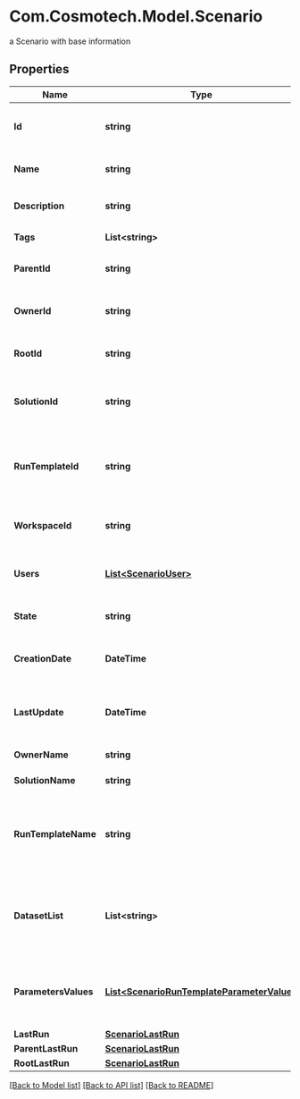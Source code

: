 # Com.Cosmotech.Model.Scenario
a Scenario with base information

## Properties

Name | Type | Description | Notes
------------ | ------------- | ------------- | -------------
**Id** | **string** | the Scenario unique identifier | [optional] [readonly] 
**Name** | **string** | the Scenario name | [optional] 
**Description** | **string** | the Scenario description | [optional] 
**Tags** | **List&lt;string&gt;** | the list of tags | [optional] 
**ParentId** | **string** | the Scenario parent id | [optional] 
**OwnerId** | **string** | the user id which own this Scenario | [optional] [readonly] 
**RootId** | **string** | the scenario root id | [optional] [readonly] 
**SolutionId** | **string** | the Solution Id associated with this Scenario | [optional] [readonly] 
**RunTemplateId** | **string** | the Solution Run Template Id associated with this Scenario | [optional] 
**WorkspaceId** | **string** | the associated Workspace Id | [optional] [readonly] 
**Users** | [**List&lt;ScenarioUser&gt;**](ScenarioUser.md) | the list of users Id with their role | [optional] 
**State** | **string** | the Scenario state | [optional] [readonly] 
**CreationDate** | **DateTime** | the Scenario creation date | [optional] [readonly] 
**LastUpdate** | **DateTime** | the last time a Scenario was updated | [optional] [readonly] 
**OwnerName** | **string** | the name of the owner | [optional] [readonly] 
**SolutionName** | **string** | the Solution name | [optional] [readonly] 
**RunTemplateName** | **string** | the Solution Run Template name associated with this Scenario | [optional] [readonly] 
**DatasetList** | **List&lt;string&gt;** | the list of Dataset Id associated to this Scenario Run Template | [optional] 
**ParametersValues** | [**List&lt;ScenarioRunTemplateParameterValue&gt;**](ScenarioRunTemplateParameterValue.md) | the list of Solution Run Template parameters values | [optional] 
**LastRun** | [**ScenarioLastRun**](ScenarioLastRun.md) |  | [optional] 
**ParentLastRun** | [**ScenarioLastRun**](ScenarioLastRun.md) |  | [optional] 
**RootLastRun** | [**ScenarioLastRun**](ScenarioLastRun.md) |  | [optional] 

[[Back to Model list]](../README.md#documentation-for-models) [[Back to API list]](../README.md#documentation-for-api-endpoints) [[Back to README]](../README.md)


